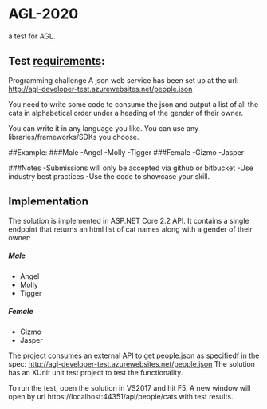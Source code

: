 # AGL-2020

a test for AGL.

## Test [requirements](http://agl-developer-test.azurewebsites.net):

Programming challenge
A json web service has been set up at the url: http://agl-developer-test.azurewebsites.net/people.json

You need to write some code to consume the json and output a list of all the cats in alphabetical order under a heading of the gender of their owner.

You can write it in any language you like. You can use any libraries/frameworks/SDKs you choose.

##Example:
###Male
-Angel
-Molly
-Tigger
###Female
-Gizmo
-Jasper

###Notes
-Submissions will only be accepted via github or bitbucket
-Use industry best practices
-Use the code to showcase your skill.

## Implementation
The solution is implemented in ASP.NET Core 2.2 API. It contains a single endpoint that returns an html list of cat names along with a gender of their owner:
<h5>Male</h5>
<ul>
  <li>Angel</li>
  <li>Molly</li>
  <li>Tigger</li>
</ul>
<h5>Female</h5>
<ul>
  <li>Gizmo</li>
  <li>Jasper</li>
</ul>
	
The project consumes an external API to get people.json as specifiedf in the spec:	http://agl-developer-test.azurewebsites.net/people.json
The solution has an XUnit unit test project to test the functionality.
	
To run the test, open the solution in VS2017 and hit F5. A new window will open by url https://localhost:44351/api/people/cats with test results.
